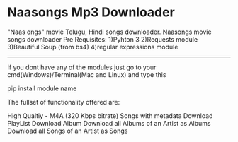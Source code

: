 # Naasongs Mp3 Downloader 
 "Naas ongs" movie Telugu, Hindi songs downloader.
[Naasongs](https://naasongslyrics.com) movie songs downloader
Pre Requisites:
1)Pyhton 3
2)Requests module
3)Beautiful Soup (from bs4)
4)regular expressions module
_______________________________________

If you dont have any of the modules just go to your cmd(Windows)/Terminal(Mac and Linux) and type this

pip install module name 

The fullset of functionality offered are:

High Qualtiy - M4A (320 Kbps bitrate)
Songs with metadata
Download PlayList
Download Album
Download all Albums of an Artist as Albums
Download all Songs of an Artist as Songs
